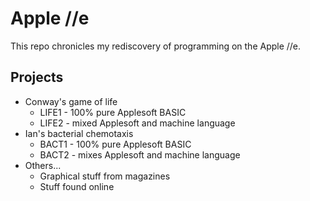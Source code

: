 Apple //e
=========

This repo chronicles my rediscovery of programming on the Apple //e.

## Projects ##

+ Conway's game of life
	+ LIFE1 - 100% pure Applesoft BASIC
	+ LIFE2 - mixed Applesoft and machine language
+ Ian's bacterial chemotaxis
	+ BACT1 - 100% pure Applesoft BASIC
	+ BACT2 - mixes Applesoft and machine language
+ Others...
	+ Graphical stuff from magazines
	+ Stuff found online
